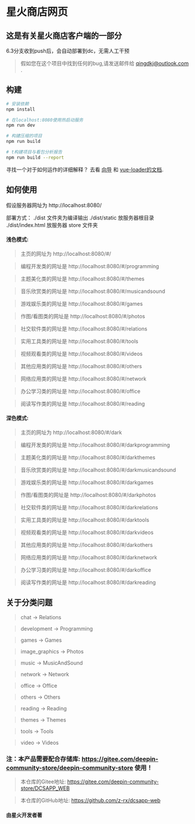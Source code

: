 # 星火商店网页

## 这是有关星火商店客户端的一部分

6.3分支收到push后，会自动部署到dc，无需人工干预

> 假如您在这个项目中找到任何的bug,请发送邮件给 qingdkj@outlook.com .


## 构建

``` bash
# 安装依赖
npm install

# 在localhost:8080使用热启动服务
npm run dev

# 构建压缩的项目
npm run build

# t构建项目与看包分析报告
npm run build --report
```
寻找一个对于如何运作的详细解释？ 去看 [向导](http://vuejs-templates.github.io/webpack/) 和 [vue-loader的文档](http://vuejs.github.io/vue-loader).


## 如何使用

假设服务器网址为 http://localhost:8080/

部署方式：
./dist 文件夹为编译输出
./dist/static 放服务器根目录
./dist/index.html 放服务器 store 文件夹

#### 浅色模式:

> 主页的网址为 http://localhost:8080/#/

> 编程开发类的网址是 http://localhost:8080/#/programming

> 主题美化类的网址是 http://localhost:8080/#/themes

> 音乐欣赏类的网址是 http://localhost:8080/#/musicandsound

> 游戏娱乐类的网址是 http://localhost:8080/#/games

> 作图/看图类的网址是 http://localhost:8080/#/photos

> 社交软件类的网址是 http://localhost:8080/#/relations

> 实用工具类的网址是 http://localhost:8080/#/tools

> 视频观看类的网址是 http://localhost:8080/#/videos

> 其他应用类的网址是 http://localhost:8080/#/others

> 网络应用类的网址是 http://localhost:8080/#/network

> 办公学习类的网址是 http://localhost:8080/#/office

> 阅读写作类的网址是 http://localhost:8080/#/reading

#### 深色模式:
> 主页的网址为 http://localhost:8080/#/dark

> 编程开发类的网址是 http://localhost:8080/#/darkprogramming

> 主题美化类的网址是 http://localhost:8080/#/darkthemes

> 音乐欣赏类的网址是 http://localhost:8080/#/darkmusicandsound

> 游戏娱乐类的网址是 http://localhost:8080/#/darkgames

> 作图/看图类的网址是 http://localhost:8080/#/darkphotos

> 社交软件类的网址是 http://localhost:8080/#/darkrelations

> 实用工具类的网址是 http://localhost:8080/#/darktools

> 视频观看类的网址是 http://localhost:8080/#/darkvideos

> 其他应用类的网址是 http://localhost:8080/#/darkothers

> 网络应用类的网址是 http://localhost:8080/#/darknetwork

> 办公学习类的网址是 http://localhost:8080/#/darkoffice

> 阅读写作类的网址是 http://localhost:8080/#/darkreading




## 关于分类问题
> chat -> Relations

> development -> Programming

> games -> Games

> image_graphics -> Photos

> music -> MusicAndSound

> network -> Network

> office -> Office

> others -> Others

> reading -> Reading

> themes -> Themes

> tools -> Tools

> video -> Videos


### 注：本产品需要配合存储库: https://gitee.com/deepin-community-store/deepin-community-store 使用！

> 本仓库的Gitee地址:  https://gitee.com/deepin-community-store/DCSAPP_WEB

> 本仓库的GitHub地址: https://github.com/z-rx/dcsapp-web


#### 由星火开发者著

